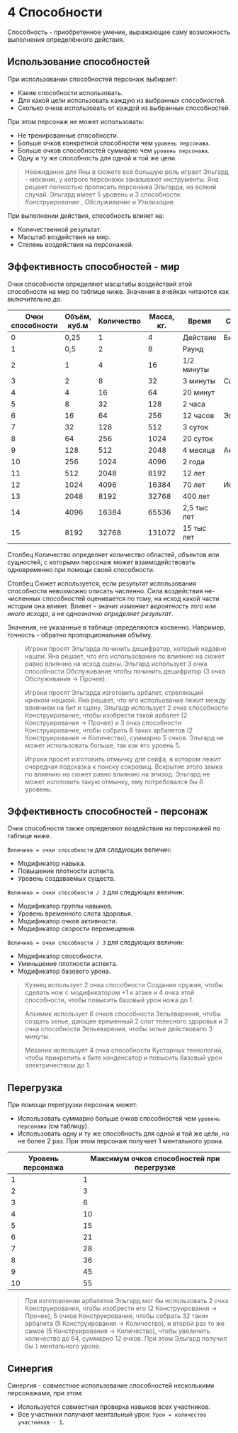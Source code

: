 # 4 Способности

Способность - приобретенное умение, выражающее саму возможность выполнения определённого действия.

## Использование способностей

При использовании способностей персонаж выбирает:
- Какие способности использовать.
- Для какой цели использовать каждую из выбранных способностей.
- Сколько очков использовать от каждой из выбранных способностей.

При этом персонаж не может использовать:
- Не тренированные способности.
- Больше очков конкретной способности чем `уровень персонажа`.
- Больше очков способностей суммарно чем `уровень персонажа`.
- Одну и ту же способность для одной и той же цели.

>Неожиданно для Яны в сюжете всё большую роль играет Эльгард - механик, у котрого персонажи заказывают инструменты.
>Яна решает полностью прописать персонажа Эльгарда, на всякий случай.
>Эльгард имеет 5 уровень и 3 способности: _Конструирование_ , _Обслуживание_ и _Утилизация_.

При выполнении действия, способность влияет на:
- Количественной результат.
- Масштаб воздействия на мир.
- Степень воздействия на персонажей.

## Эффективность способностей - мир

Очки способности определяют масштабы воздействий этой способности на мир по таблице ниже. 
Значения в ячейках читаются как _включительно до_.

Очки способности | Объём, куб.м | Количество | Масса, кг. | Время | Сюжет
-|-|-|-|-|-
0 | 0,25 | 1 | 4 | Действие | Бит
1 | 0,5 | 2 | 8 | Раунд | 
2 | 1 | 4 | 16 | 1/2 минуты | 
3 | 2 | 8 | 32 | 3 минуты | Сцена
4 | 4 | 16 | 64 | 20 минут | 
5 | 8 | 32 | 128 | 2 часа | 
6 | 16 | 64 | 256 | 12 часов | Эпизод
7 | 32 | 128 | 512 | 3 суток | 
8 | 64 | 256 | 1024 | 20 суток | 
9 | 128 | 512 | 2048 | 4 месяца | Акт
10 | 256 | 1024 | 4096 | 2 года | 
11 | 512 | 2048 | 8192 | 12 лет | 
12 | 1024 | 4096 | 16384 | 70 лет | История
13 | 2048 | 8192 | 32768 | 400 лет | 
14 | 4096 | 16384 | 65536 | 2,5 тыс лет | 
15 | 8192 | 32768 | 131072 | 15 тыс лет | 

Столбец Количество определяет количество областей, объектов или сущностей,
с которыми персонаж может взаимодействовать одновременно при помощи своей способности.

Столбец Сюжет используется, если результат использования способности невозможно описать численно.
Сила воздействия не-численных способностей оценивается по тому, на исход какой части истории она влияет.
Влияет - значит _изменяет вероятность того или иного исхода_, а не _однозначно определяет результат_.

Значения, не указанные в таблице определяются косвенно. Например, точность - обратно пропорциональная объёму.

>Игроки просят Эльгарда починить дешифратор, который недавно нашли.
>Яна решает, что его использование по влиянию на сюжет равно влиянию на исход сцены.
>Эльгард использует 3 очка способности Обслуживание чтобы починить дешифратор (3 очка Обслуживания -> Прочее).
>
>Игроки просят Эльгарда изготовить арбалет, стреляющий крюком-кошкой.
>Яна решает, что его испольование лежит между влиянием на бит и сцену.
>Эльгадр использует 2 очка способности Конструирование, чтобы изобрести такой арбалет (2 Конструирования -> Прочее)
>и 3 очка способности Конструирование, чтобы собрать 8 таких арбалетов (2 Конструирования -> Количество), суммарно 5 очков. 
>Эльгард не может использовать больше, так как его уроень 5.
>
>Игроки просят изготовить отмычку для сейфа, в котором лежит очередная подсказка к поиску сокровищ.
>Вскрытие этого замка по влиянию на сюжет равно влиянию на эпизод.
>Эльгард не может изготовить такую отмычку, ему потребовался бы 6 уровень.

## Эффективность способностей - персонаж

Очки способности также определяют воздействия на персонажей по таблице ниже. 

`Величина = очки способности` для следующих величин:
- Модификатор навыка.
- Повышение плотности аспекта.
- Уровень создаваемых существ.

`Величина = очки способности / 2` для следующих величин:
- Модификатор группы навыков.
- Уровень временного слота здоровья.
- Модификатор очков активности.
- Модификатор скорости перемещения.

`Величина = очки способности / 3` для следующих величин:
- Модификатор способности.
- Уменьшение плотности аспекта.
- Модификатор базового урона.

>Кузнец использует 2 очка способности Создание оружия, чтобы сделать нож с модификатором +1 к атаке
>и 4 очка этой способности, чтобы повысить базовый урон ножа до 1.
>
>Алхимик использует 6 очков способности Зельеварения, чтобы создать зелье, дающее временный 2 слот телесного здоровья
>и 3 очка способности Зельеварения, чтобы зелье действовало 3 минуты.
>
>Механик использует 4 очка способности Кустарных технологий, чтобы прикрепить к бите конденсатор
>и повысить базовый урон электричеством до 1.

## Перегрузка

При помощи перегрузки персонаж может:
- Использовать суммарно больше очков способностей чем `уровень персонажа` (см таблицу).
- Использовать одну и ту же способность для одной и той же цели, но не более 2 раз.
При этом персонаж получает 1 ментального урона.

Уровень персонажа  |  Максимум очков способностей при перегрузке
-|-
1 | 1
2 | 3
3 | 6
4 | 10
5 | 15
6 | 21
7 | 28
8 | 36
9 | 45
10 | 55

>При изготовлении арбалетов Эльгард мог бы использовать 2 очка Конструирования, чтобы изобрести его (2 Конструирования -> Прочее),
>5 очков Конструирования, чтобы собрать 32 таких арбалета (5 Конструирования -> Количество),
>и второй раз то же самое (5 Конструирования -> Количество), чтобы увеличить количество до 64, 
>суммарно 12 очков. При этом Эльгард получил бы `1` ментального урона.

## Синергия

Синергия - совместное использование способностей несколькими персонажами, при этом:
- Используется совместная проверка навыков всех участников.
- Все участники получают ментальный урон: `Урон = количество участников - 1`.